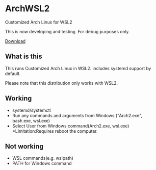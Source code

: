 # ArchWSL2
Customized Arch Linux for WSL2

This is now developing and testing. For debug purposes only.

[Download](https://github.com/yuk7/ArchWSL2/releases/tag/latest)

## What is this
This runs Customized Arch Linux in WSL2.
includes systemd support by default.

Please note that this distribution only works with WSL2.

## Working
* systemd/systemctl
* Run any commands and arguments from Windows ("Arch2.exe", bash.exe, wsl.exe)
* Select User from Windows command(Arch2.exe, wsl.exe) *Limitation:Requires reboot the computer.

## Not working
* WSL commands(e.g. wslpath)
* PATH for Windows command
